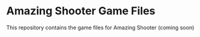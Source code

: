 # Amazing Shooter Game Files
This repository contains the game files for Amazing Shooter
(coming soon)
